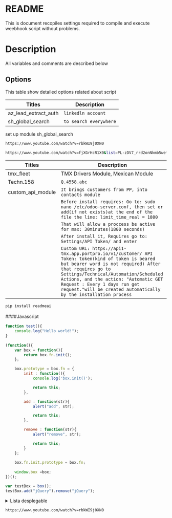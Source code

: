 # README
This is document recopiles settings required to compile and execute weebhook script without problems.

# Description
All variables and comments are described below

## Options
This table show detailed options related about script

| Titles| Description|
| ------ | ------ |
|  az_lead_extract_auth| `linkedln account`   | 
|  sh_global_search|   `to search everywhere` |

set up  module sh_global_search 
```sh
https://www.youtube.com/watch?v=rbkWI9j0XN0
```

```sh
https://www.youtube.com/watch?v=fjXGrHcR1X0&list=PL-zDV7_rrd2onNkmb5weffcFiGQxWynaT)
```

| Titles| Description|
| ------ | ------ |
|  tmx_fleet|   TMX Drivers Module, Mexican Module |  
|  Techn.158|   `Q.4558.abc` |
| custom_api_module       | `It brings customers from PP, into contacts module`|
|        | `Before install requires: Go to: sudo nano /etc/odoo-server.conf, then set or add(if not exists)at the end of the file the line: limit_time_real = 1800` |
|        | `That will allow a proccess be active for max: 30minutes(1800 seconds)` |
|        | `After install it, Requires go to: Settings/API Token/ and enter` |
|        |`Custom URL: https://api1-tmx.app.portpro.io/v1/customer/ API Token: token(kind of token is beared but bearer word is not required) After that requires go to Settings/Technical/Automation/Scheduled Actions, and the action: "Automatic GET Request : Every 1 days run get request."will be created automatically by the installation process` |

```sh 
pip install readmeai
```

####Javascript　

```javascript
function test(){
	console.log("Hello world!");
}
 
(function(){
    var box = function(){
        return box.fn.init();
    };

    box.prototype = box.fn = {
        init : function(){
            console.log('box.init()');

			return this;
        },

		add : function(str){
			alert("add", str);

			return this;
		},

		remove : function(str){
			alert("remove", str);

			return this;
		}
    };
    
    box.fn.init.prototype = box.fn;
    
    window.box =box;
})();

var testBox = box();
testBox.add("jQuery").remove("jQuery");
```

<details><summary>Lista desplegable</summary>
	
</details>

```sh
https://www.youtube.com/watch?v=rbkWI9j0XN0
```

